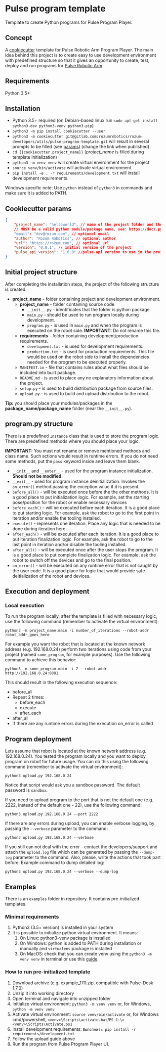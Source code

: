# Pulse program template

Template to create Python programs for Pulse Program Player.

## Concept

A [cookiecutter](https://github.com/cookiecutter/cookiecutter) template for
Pulse Robotic Arm Program Player. The main idea behind this project is to create
easy to use development environment with predefined structure so that it gives
an opportunity to create, test, deploy and run programs for 
[Pulse Robotic Arm](https://rozum.com/robotic-arm/).

## Requirements

Python 3.5+

## Installation

* Python 3.5+ required 
  (on Debian-based linux run `sudo apt-get install python3-dev python3-venv python3-pip`)
* `python3 -m pip install cookiecutter --user`
* `python3 -m cookiecutter git@gitlab.com:rozumrobotics/rozum-developers/utils/pulse-program-template.git`
  will result in several prompts to be filled (see [params](#cookiecutter-params))
  (change the link when published)
* `cd {{cookiecutter.project_name}}` (*project_name* is filled during template initialization)
* `python3 -m venv venv` will create virtual environment for the project
* `source venv/bin/activate` will activate virtual environment
* `pip install -e . -r requirements/development.txt`
  will install development requirements.

Windows specific note: Use `python` instead of `python3` in commands and make
sure it is added to PATH.

## Cookiecutter params
```json
{
    "project_name": "helloworld", // name of the project folder and the package inside.
    // MUST be a valid python module/package name, see: https://docs.python-guide.org/writing/structure/#modules 
    "email": "dev@rozum.com", // optional email
    "author": "Rozum Robotics", // optional author
    "url": "https://rozum.com", // optional url
    "version": "0.0.1", // initial version of the project
    "pulse_api_version": "1.6.0" //pulse-api version to use in the project
}
```

## Initial project structure

After completing the installation steps, the project of the following structure
is created:

* **project_name** - folder containing project and development environment.
  * **project_name** - folder containing source code.
    * `__init__.py` - identificates that the folder is python package.
    * `main.py` - should be used to run program locally during development.
    * `program.py` - is used in `main.py` and when the program is executed on 
      the robot side. **IMPORTANT:** Do not rename this file.
  * **requirements** - folder containing development/production requirements.
    * `development.txt` - is used for development requirements.
    * `production.txt` - is used for production requirements.
      This file would be used on the robot side to install the dependencies
      needed for the program to be executed properly.
  * `MANIFEST.in` - file that contains rules about what files should be included
    into built package.
  * `README.md` - is used to place any ne explanatory information about the
    project.
  * `setup.py` - is used to build distribution package from source files.
  * `upload.py` - is used to build and upload distribution to the robot.

**Tip:** you should place your modules/packages in the **package_name/package_name**
folder (near the `__init__.py`).

## program.py structure

There is a predefined `Instance` class that is used to store the program logic.
There are predefined methods where you should place your logic.

**IMPORTANT:** You must not rename or remove mentioned methods and class name.
Such actions would result in runtime errors. If you do not need some methods,
put the `pass` keyword inside and leave them blank.

* `__init__` and `__enter__` - used for the program instance initialization.
  **Should not be modified.**
* `__exit__` - used for program instance deinitialization. Invokes the
  `on_error()` method passing the exception value if it is present.
* `before_all()` - will be executed once before the the other methods.
  It is a good place to put initialization logic. For example, set the starting
  pose/position for the robot or enable necessary devices
* `before_each()` - will be executed before each iteration. It is a good place
  to put starting logic. For example, ask the robot to go to the first point in 
  iteration and/or enable the tooling installed.
* `execute()` - represents one iteration. Place any logic that is needed to be
  done during iteration here.
* `after_each()` - will be executed after each iteration. It is a good place to
  put iteration finalization logic. For example, ask the robot to go to the last
  point in iteration and/or disable the tooling installed.
* `after_all()` - will be executed once after the user stops the program.
  It is a good place to put complete finalization logic. For example, ask the
  robot to switch off the devices and go to the final position.
* `on_error()` - will be executed on any runtime error that is not caught by
  the user code. It is a good place for logic that would provide safe
  deitialization of the robot and devices.

## Execution and deployment

### Local execution

To run the program locally, after the template is filled with necessary logic,
use the following command (remember to activate the virtual environment):

`python3 -m project_name.main -i number_of_iterations --robot-addr robot_addr_goes_here`

For example you want the robot that is located at the known network address
(e.g. 192.168.0.24) perform two iterations using code from your project
(named `some_program`, for example purposes).
Use the following command to achieve this behavior:

`python3 -m some_program.main -i 2 --robot-addr http://192.168.0.24:8081`

This should result in the following execution sequence:
* before_all
* Repeat 2 times:
  * before_each
  * execute
  * after_each
* after_all
* If there are any runtime errors during the execution on_error is called 

## Program deployment

Lets assume that robot is located at the known network address
(e.g. 192.168.0.24). You tested the program locally and you want to deploy
program on robot for future usage. You can do this using the following command
(remember to activate the virtual environment):

`python3 upload.py 192.168.0.24`

Notice that script would ask you a sandbox password. 
The default password is `sandbox`. 

If you need to upload program to the port that is not the default one
(e.g. 2222, instead of the default one - 22), use the following command:

`python3 upload.py 192.168.0.24 --port 2222`

If there are any errors during upload, you can enable verbose logging,
by passing the `--verbose` parameter to the command:

`python3 upload.py 192.168.0.24 --verbose`

If you still can not deal with the error - contact the developers/support and
attach the `upload.log` file which can be generated by passing the `--dump-log`
parameter to the command. Also, please, write the actions that took part before.
Example command to dump detailed log:

`python3 upload.py 192.168.0.24 --verbose --dump-log`

## Examples

There is an `examples` folder in repository. It contains pre-initialized
templates.

### Minimal requirements

1. Python3 (3.5+ version) is installed in your system
2. It is possible to initialize python virtual environment. It means:
   1. On Linux: python3-venv package is installed
   2. On Windows: python is added to PATH during installation or manually and `virtualenv` package is installed
   3. On MacOS: check that you can create venv using the `python3 -m venv venv` in terminal or use this [guide](https://gist.github.com/pandafulmanda/730a9355e088a9970b18275cb9eadef3)

### How to run pre-initialized template

1. Download archive (e.g. example_170.zip, compatible with Pulse-Desk 1.7.0)
2. Unzip it into working directory
3. Open terminal and navigate into unzipped folder
4. Initialize virtual environment: `python3 -m venv venv` or, for Windows,
   `python -m venv venv`
5. Activate virtual environment: `source venv/bin/activate` or, for Windows cmd/powershell, `<venv>\Scripts\activate.bat`/`PS C:\> <venv>\Scripts\Activate.ps1`
6. Install development requirements: `Выполнить pip install -r requirements/development.txt`
7. Follow the upload guide above
8. Run the program from Pulse Program Player UI.
